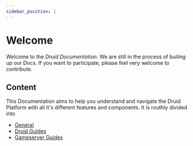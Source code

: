 ```yaml
---
sidebar_position: 1
---
```


# Welcome

Welcome to the _Druid Documentation_.
We are still in the process of builing up our Docs.
If you want to participate, please feel very welcome to contribute.

## Content

This Documentation aims to help you understand and navigate the Druid Platform with all it's different features and components.
It is routhly divided into

- [General](/docs/contribute-docs/intro)
- [Druid Guides](/docs/category/guides)
- [Gameserver Guides](/docs/category/gameservers)
